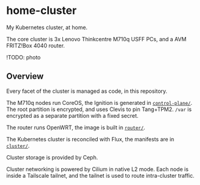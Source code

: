 # home-cluster

My Kubernetes cluster, at home.

The core cluster is 3x Lenovo Thinkcentre M710q USFF PCs, and a AVM FRITZ!Box 4040 router.

!TODO: photo

## Overview

Every facet of the cluster is managed as code, in this repository.

The M710q nodes run CoreOS, the Ignition is generated in [`control-plane/`](./control-plane/README.md). The root partition is encrypted, and uses Clevis to pin Tang+TPM2. `/var` is encrypted as a separate partition with a fixed secret.

The router runs OpenWRT, the image is built in [`router/`](./router/README.md).

The Kubernetes cluster is reconciled with Flux, the manifests are in [`cluster/`](./cluster/README.md).

Cluster storage is provided by Ceph.

Cluster networking is powered by Cilium in native L2 mode. Each node is inside a Tailscale tailnet, and the tailnet is used to route intra-cluster traffic.
